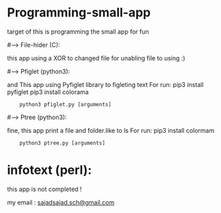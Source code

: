 # Programming-small-app

target of this is programming the small app for fun

#--> File-hider (C): 

this app using a XOR to changed file for unabling file to using :)

#--> Pfiglet (python3):

and This app using Pyfiglet library to figleting text
	For run:
		pip3 install pyfiglet
		pip3 install colorama
		
		python3 pfiglet.py [arguments]

#--> Ptree (python3):

fine, this app print a file and folder.like to ls
	For run:
		pip3 install colormam
		
		python3 ptree.py [arguments]

# infotext (perl):

this app is not completed !


my email : sajadsajad.sch@gmail.com 
